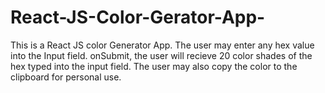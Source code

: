 # React-JS-Color-Gerator-App-

This is a React JS color Generator App. The user may enter any hex value into the Input field. onSubmit, the user will recieve 20 color shades of the hex typed into the input field. The user may also copy the color to the clipboard for personal use.
